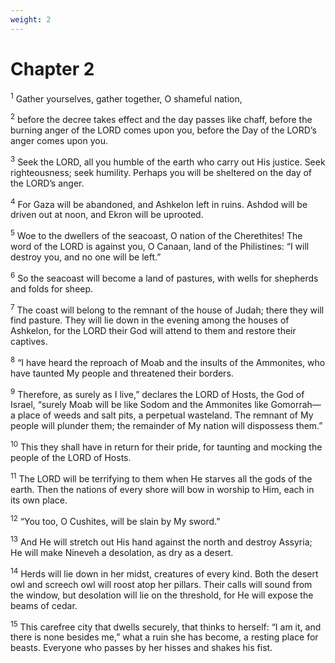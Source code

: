 ```yaml
---
weight: 2
---
```


# Chapter 2

<sup>1</sup> Gather yourselves, gather together, O shameful nation, 

<sup>2</sup> before the decree takes effect and the day passes like chaff, before the burning anger of the LORD comes upon you, before the Day of the LORD’s anger comes upon you. 

<sup>3</sup> Seek the LORD, all you humble of the earth who carry out His justice. Seek righteousness; seek humility. Perhaps you will be sheltered on the day of the LORD’s anger. 

<sup>4</sup> For Gaza will be abandoned, and Ashkelon left in ruins. Ashdod will be driven out at noon, and Ekron will be uprooted. 

<sup>5</sup> Woe to the dwellers of the seacoast, O nation of the Cherethites! The word of the LORD is against you, O Canaan, land of the Philistines: “I will destroy you, and no one will be left.” 

<sup>6</sup> So the seacoast will become a land of pastures, with wells for shepherds and folds for sheep. 

<sup>7</sup> The coast will belong to the remnant of the house of Judah; there they will find pasture. They will lie down in the evening among the houses of Ashkelon, for the LORD their God will attend to them and restore their captives. 

<sup>8</sup> “I have heard the reproach of Moab and the insults of the Ammonites, who have taunted My people and threatened their borders. 

<sup>9</sup> Therefore, as surely as I live,” declares the LORD of Hosts, the God of Israel, “surely Moab will be like Sodom and the Ammonites like Gomorrah— a place of weeds and salt pits, a perpetual wasteland. The remnant of My people will plunder them; the remainder of My nation will dispossess them.” 

<sup>10</sup> This they shall have in return for their pride, for taunting and mocking the people of the LORD of Hosts. 

<sup>11</sup> The LORD will be terrifying to them when He starves all the gods of the earth. Then the nations of every shore will bow in worship to Him, each in its own place. 

<sup>12</sup> “You too, O Cushites, will be slain by My sword.” 

<sup>13</sup> And He will stretch out His hand against the north and destroy Assyria; He will make Nineveh a desolation, as dry as a desert. 

<sup>14</sup> Herds will lie down in her midst, creatures of every kind. Both the desert owl and screech owl will roost atop her pillars. Their calls will sound from the window, but desolation will lie on the threshold, for He will expose the beams of cedar. 

<sup>15</sup> This carefree city that dwells securely, that thinks to herself: “I am it, and there is none besides me,” what a ruin she has become, a resting place for beasts. Everyone who passes by her hisses and shakes his fist. 


